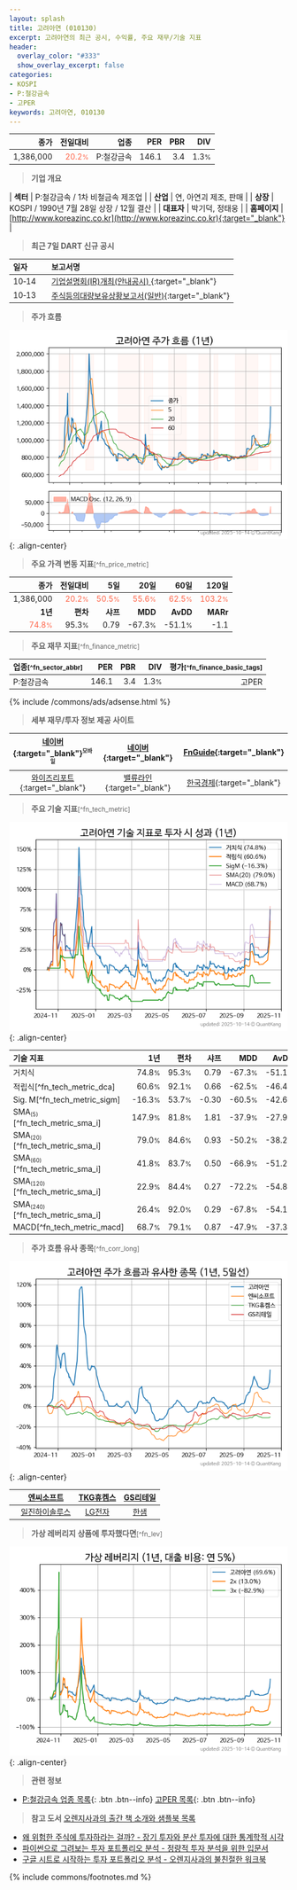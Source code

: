```yaml
---
layout: splash
title: 고려아연 (010130)
excerpt: 고려아연의 최근 공시, 수익률, 주요 재무/기술 지표
header:
  overlay_color: "#333"
  show_overlay_excerpt: false
categories:
- KOSPI
- P:철강금속
- 고PER
keywords: 고려아연, 010130
---
```


| **종가** | **전일대비** | **업종** | **PER** | **PBR** | **DIV** |
| -------: | -----------: | -------: | ------: | ------: | ------: |
| 1,386,000 | <span style="color: tomato">20.2<small>%</small></span> | P:철강금속 | 146.1 | 3.4 | 1.3<small>%</small> |

<!-- more -->


> **기업 개요**<a id="company"></a>

| <span style="white-space:nowrap;">**섹터**</span> | P:철강금속 / 1차 비철금속 제조업 |
| <span style="white-space:nowrap;">**산업**</span> | 연, 아연괴 제조, 판매 |
| <span style="white-space:nowrap;">**상장**</span> | KOSPI / 1990년 7월 28일 상장 / 12월 결산 |
| <span style="white-space:nowrap;">**대표자**</span> | 박기덕, 정태웅 |
| <span style="white-space:nowrap;">**홈페이지**</span> | [http://www.koreazinc.co.kr](http://www.koreazinc.co.kr){:target="_blank"} |


> **최근 7일 DART 신규 공시**<a id="dart"></a>

| **일자** |      | **보고서명** |
| :------- | :--- | :----------- |
| 10&#x2011;14 | | [기업설명회(IR)개최(안내공시)              ](https://dart.fss.or.kr/dsaf001/main.do?rcpNo=20251014800371){:target="_blank"} |
| 10&#x2011;13 | | [주식등의대량보유상황보고서(일반)](https://dart.fss.or.kr/dsaf001/main.do?rcpNo=20251013000272){:target="_blank"} |


> **주가 흐름**<a id="price"></a>

![010130](/stock/images/010130.png){: .align-center}


> **주요 가격 변동 지표**<small>[^fn_price_metric]</small>

| **종가** | **전일대비** | **5일** | **20일** | **60일** | **120일** |
| -------: | -----------: | ------: | -------: | -------: | --------: |
| 1,386,000 | <span style="color: tomato">20.2<small>%</small></span> | <span style="color: tomato">50.5<small>%</small></span> | <span style="color: tomato">55.6<small>%</small></span> | <span style="color: tomato">62.5<small>%</small></span> | <span style="color: tomato">103.2<small>%</small></span> |
| **1년** | **편차** | **샤프** | **MDD** | **AvDD** | **MARr** |
| <span style="color: tomato">74.8<small>%</small></span> | 95.3<small>%</small> | 0.79 | -67.3<small>%</small> | -51.1<small>%</small> | -1.1 |


> **주요 재무 지표**<small>[^fn_finance_metric]</small>

| **업종**<small>[^fn_sector_abbr]</small> | **PER** | **PBR** | **DIV** | **평가**<small>[^fn_finance_basic_tags]</small> |
| :--------------------------------------- | ------: | ------: | ------: | ----------------------------------------------: |
| P:철강금속 | 146.1 | 3.4 | 1.3<small>%</small> | 고PER |



{% include /commons/ads/adsense.html %}

> **세부 재무/투자 정보 제공 사이트**

| [네이버](https://m.stock.naver.com/domestic/stock/010130/finance/summary){:target="_blank"}<sup><small>모바일</small></sup> | [네이버](https://finance.naver.com/item/coinfo.naver?code=010130){:target="_blank"} | [FnGuide](https://comp.fnguide.com/SVO2/ASP/SVD_Invest.asp?gicode=A010130&MenuYn=Y){:target="_blank"} |
| :---: | :---: | :---: |
| [와이즈리포트](https://comp.wisereport.co.kr/company/c1040001.aspx?cmp_cd=010130){:target="_blank"} | [밸류라인](https://www.valueline.co.kr/finance/summary/010130){:target="_blank"} | [한국경제](https://markets.hankyung.com/stock/010130/financial-summary){:target="_blank"} |


> **주요 기술 지표**<small>[^fn_tech_metric]</small>


![010130](/stock/images/010130_tech.png){: .align-center}

| **기술 지표** | **1년** | **편차** | **샤프** | **MDD** | **AvDD** |
| :------------ | ------: | -----------: | -------: | ------: | -------: |
| 거치식 | 74.8<small>%</small> | 95.3<small>%</small> | 0.79 | -67.3<small>%</small> | -51.1<small>%</small> |
| 적립식[^fn_tech_metric_dca] | 60.6<small>%</small> | 92.1<small>%</small> | 0.66 | -62.5<small>%</small> | -46.4<small>%</small> |
| Sig. M[^fn_tech_metric_sigm] | -16.3<small>%</small> | 53.7<small>%</small> | -0.30 | -60.5<small>%</small> | -42.6<small>%</small> |
| SMA<small><sub>(5)</sub></small>[^fn_tech_metric_sma_i] | 147.9<small>%</small> | 81.8<small>%</small> | 1.81 | -37.9<small>%</small> | -27.9<small>%</small> |
| SMA<small><sub>(20)</sub></small>[^fn_tech_metric_sma_i] | 79.0<small>%</small> | 84.6<small>%</small> | 0.93 | -50.2<small>%</small> | -38.2<small>%</small> |
| SMA<small><sub>(60)</sub></small>[^fn_tech_metric_sma_i] | 41.8<small>%</small> | 83.7<small>%</small> | 0.50 | -66.9<small>%</small> | -51.2<small>%</small> |
| SMA<small><sub>(120)</sub></small>[^fn_tech_metric_sma_i] | 22.9<small>%</small> | 84.4<small>%</small> | 0.27 | -72.2<small>%</small> | -54.8<small>%</small> |
| SMA<small><sub>(240)</sub></small>[^fn_tech_metric_sma_i] | 26.4<small>%</small> | 92.0<small>%</small> | 0.29 | -67.8<small>%</small> | -54.1<small>%</small> |
| MACD[^fn_tech_metric_macd] | 68.7<small>%</small> | 79.1<small>%</small> | 0.87 | -47.9<small>%</small> | -37.3<small>%</small> |


> **주가 흐름 유사 종목**<a id="corr"></a><small>[^fn_corr_long]</small>

![010130](/stock/images/010130_corr.png){: .align-center}

|       | [엔씨소프트](/036570/) | [TKG휴켐스](/069260/) | [GS리테일](/007070/) |
| :---: | :------------------------------------: | :------------------------------------: | :------------------------------------: |
|       | [일진하이솔루스](/271940/) | [LG전자](/066570/) | [한샘](/009240/) |


> **가상 레버리지 상품에 투자했다면**<a id="2x"></a><small>[^fn_lev]</small>

![010130](/stock/images/010130_2x.png){: .align-center}


> **관련 정보**

- [P:철강금속 업종 목록](/stats/sector/kospi_업종_철강금속_종목/){: .btn .btn--info} [고PER 목록](/fn/fn_high_per/){: .btn .btn--info}

> **참고 도서** [오렌지사과의 출간 책 소개와 샘플북 목록](https://kongdori.tistory.com/691)

- [왜 위험한 주식에 투자하라는 걸까? - 장기 투자와 분산 투자에 대한 통계학적 시각](https://kongdori.tistory.com/421)
- [파이썬으로 그려보는 투자 포트폴리오 분석  - 정량적 투자 분석을 위한 입문서](https://kongdori.tistory.com/643)
- [구글 시트로 시작하는 투자 포트폴리오 분석 - 오렌지사과의 불친절한 워크북](https://kongdori.tistory.com/449)


{% include commons/footnotes.md %}